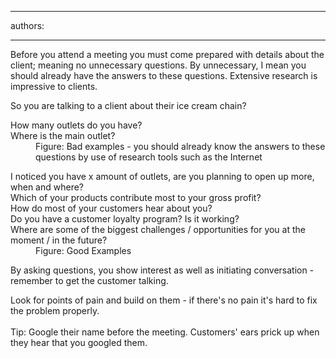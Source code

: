 

---
authors:

---




<span class='intro'> Before you attend a meeting you must come prepared with details about the client; meaning no unnecessary questions. By unnecessary, I mean you should already have the answers to these questions. Extensive research is impressive to clients. 
 </span>


  <p>So you are talking to a client about their ice cream chain?</p>
<dl class="bad">
    <dt>How many outlets do you have? <br>
    Where is the main outlet? </dt>
    <dd>Figure&#58; Bad examples - you should already know the answers to these questions by use of research tools such as the Internet </dd>
</dl>
<dl class="good">
    <dt>I noticed you have x amount of outlets, are you planning to open up more, when and where?<br>
    Which of your products contribute most to your gross profit?<br>
    How do most of your customers hear about you?<br>
    Do you have a customer loyalty program? Is it working?<br>
    Where are some of the biggest challenges / opportunities for you at the moment / in the future? </dt>
    <dd>Figure&#58; Good Examples </dd>
</dl>
<p>By asking questions, you show interest as well as initiating conversation - remember to get the customer talking.</p>
<p>Look for points of pain and build on them - if there's no pain it's hard to fix the problem properly.<br>
<br>
Tip&#58; Google their name before the meeting. Customers' ears prick up when they hear that you googled them.</p>



